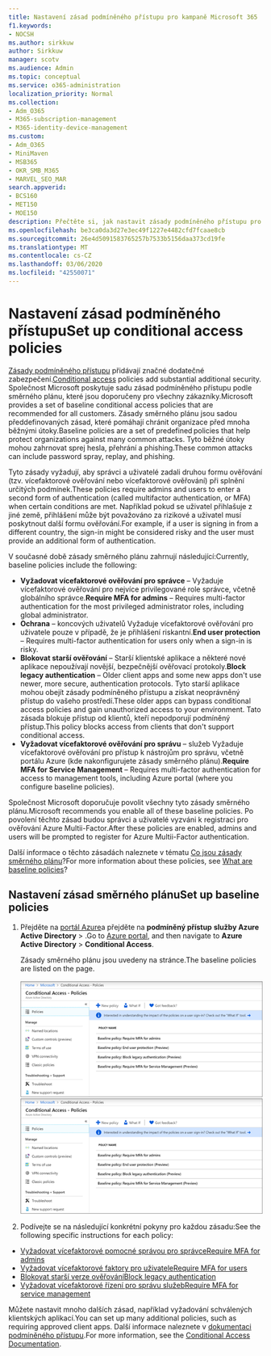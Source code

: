 ```yaml
---
title: Nastavení zásad podmíněného přístupu pro kampaně Microsoft 365
f1.keywords:
- NOCSH
ms.author: sirkkuw
author: Sirkkuw
manager: scotv
ms.audience: Admin
ms.topic: conceptual
ms.service: o365-administration
localization_priority: Normal
ms.collection:
- Adm_O365
- M365-subscription-management
- M365-identity-device-management
ms.custom:
- Adm_O365
- MiniMaven
- MSB365
- OKR_SMB_M365
- MARVEL_SEO_MAR
search.appverid:
- BCS160
- MET150
- MOE150
description: Přečtěte si, jak nastavit zásady podmíněného přístupu pro kampaně Microsoft 365, abyste přidali podstatné další zabezpečení.
ms.openlocfilehash: be3ca0da3d27e3ec49f1227e4482cfd7fcaae8cb
ms.sourcegitcommit: 26e4d5091583765257b7533b5156daa373cd19fe
ms.translationtype: MT
ms.contentlocale: cs-CZ
ms.lasthandoff: 03/06/2020
ms.locfileid: "42550071"
---
```

# <a name="set-up-conditional-access-policies"></a><span data-ttu-id="8377c-103">Nastavení zásad podmíněného přístupu</span><span class="sxs-lookup"><span data-stu-id="8377c-103">Set up conditional access policies</span></span>

<span data-ttu-id="8377c-104">[Zásady podmíněného přístupu](https://docs.microsoft.com/azure/active-directory/conditional-access/overview) přidávají značné dodatečné zabezpečení.</span><span class="sxs-lookup"><span data-stu-id="8377c-104">[Conditional access](https://docs.microsoft.com/azure/active-directory/conditional-access/overview) policies add substantial additional security.</span></span> <span data-ttu-id="8377c-105">Společnost Microsoft poskytuje sadu zásad podmíněného přístupu podle směrného plánu, které jsou doporučeny pro všechny zákazníky.</span><span class="sxs-lookup"><span data-stu-id="8377c-105">Microsoft provides a set of baseline conditional access policies that are recommended for all customers.</span></span> <span data-ttu-id="8377c-106">Zásady směrného plánu jsou sadou předdefinovaných zásad, které pomáhají chránit organizace před mnoha běžnými útoky.</span><span class="sxs-lookup"><span data-stu-id="8377c-106">Baseline policies are a set of predefined policies that help protect organizations against many common attacks.</span></span> <span data-ttu-id="8377c-107">Tyto běžné útoky mohou zahrnovat sprej hesla, přehrání a phishing.</span><span class="sxs-lookup"><span data-stu-id="8377c-107">These common attacks can include password spray, replay, and phishing.</span></span>

<span data-ttu-id="8377c-108">Tyto zásady vyžadují, aby správci a uživatelé zadali druhou formu ověřování (tzv. vícefaktorové ověřování nebo vícefaktorové ověřování) při splnění určitých podmínek.</span><span class="sxs-lookup"><span data-stu-id="8377c-108">These policies require admins and users to enter a second form of authentication (called multifactor authentication, or MFA) when certain conditions are met.</span></span> <span data-ttu-id="8377c-109">Například pokud se uživatel přihlašuje z jiné země, přihlášení může být považováno za rizikové a uživatel musí poskytnout další formu ověřování.</span><span class="sxs-lookup"><span data-stu-id="8377c-109">For example, if a user is signing in from a different country, the sign-in might be considered risky and the user must provide an additional form of authentication.</span></span> 

<span data-ttu-id="8377c-110">V současné době zásady směrného plánu zahrnují následující:</span><span class="sxs-lookup"><span data-stu-id="8377c-110">Currently, baseline policies include the following:</span></span>
- <span data-ttu-id="8377c-111">**Vyžadovat vícefaktorové ověřování pro správce** &ndash; Vyžaduje vícefaktorové ověřování pro nejvíce privilegované role správce, včetně globálního správce.</span><span class="sxs-lookup"><span data-stu-id="8377c-111">**Require MFA for admins** &ndash; Requires multi-factor authentication for the most privileged administrator roles, including global administrator.</span></span>
- <span data-ttu-id="8377c-112">**Ochrana** &ndash; koncových uživatelů Vyžaduje vícefaktorové ověřování pro uživatele pouze v případě, že je přihlášení riskantní.</span><span class="sxs-lookup"><span data-stu-id="8377c-112">**End user protection** &ndash; Requires multi-factor authentication for users only when a sign-in is risky.</span></span> 
- <span data-ttu-id="8377c-113">**Blokovat starší ověřování** &ndash; Starší klientské aplikace a některé nové aplikace nepoužívají novější, bezpečnější ověřovací protokoly.</span><span class="sxs-lookup"><span data-stu-id="8377c-113">**Block legacy authentication** &ndash; Older client apps and some new apps don't use newer, more secure, authentication protocols.</span></span> <span data-ttu-id="8377c-114">Tyto starší aplikace mohou obejít zásady podmíněného přístupu a získat neoprávněný přístup do vašeho prostředí.</span><span class="sxs-lookup"><span data-stu-id="8377c-114">These older apps can bypass conditional access policies and gain unauthorized access to your environment.</span></span> <span data-ttu-id="8377c-115">Tato zásada blokuje přístup od klientů, kteří nepodporují podmíněný přístup.</span><span class="sxs-lookup"><span data-stu-id="8377c-115">This policy blocks access from clients that don't support conditional access.</span></span> 
- <span data-ttu-id="8377c-116">**Vyžadovat vícefaktorové ověřování pro správu** &ndash; služeb Vyžaduje vícefaktorové ověřování pro přístup k nástrojům pro správu, včetně portálu Azure (kde nakonfigurujete zásady směrného plánu).</span><span class="sxs-lookup"><span data-stu-id="8377c-116">**Require MFA for Service Management** &ndash; Requires multi-factor authentication for access to management tools, including Azure portal (where you configure baseline policies).</span></span> 

<span data-ttu-id="8377c-117">Společnost Microsoft doporučuje povolit všechny tyto zásady směrného plánu.</span><span class="sxs-lookup"><span data-stu-id="8377c-117">Microsoft recommends you enable all of these baseline policies.</span></span> <span data-ttu-id="8377c-118">Po povolení těchto zásad budou správci a uživatelé vyzváni k registraci pro ověřování Azure Multii-Factor.</span><span class="sxs-lookup"><span data-stu-id="8377c-118">After these policies are enabled, admins and users will be prompted to register for Azure Multii-Factor authentication.</span></span>

<span data-ttu-id="8377c-119">Další informace o těchto zásadách naleznete v tématu [Co jsou zásady směrného plánu](https://docs.microsoft.com/azure/active-directory/conditional-access/concept-baseline-protection)?</span><span class="sxs-lookup"><span data-stu-id="8377c-119">For more information about these policies, see [What are baseline policies](https://docs.microsoft.com/azure/active-directory/conditional-access/concept-baseline-protection)?</span></span>


## <a name="set-up-baseline-policies"></a><span data-ttu-id="8377c-120">Nastavení zásad směrného plánu</span><span class="sxs-lookup"><span data-stu-id="8377c-120">Set up baseline policies</span></span>

1. <span data-ttu-id="8377c-121">Přejděte na [portál Azure](https://portal.azure.com)a přejděte na **podmíněný přístup** **služby Azure Active Directory** \> .</span><span class="sxs-lookup"><span data-stu-id="8377c-121">Go to [Azure portal](https://portal.azure.com), and then navigate to **Azure Active Directory** \> **Conditional Access**.</span></span>
    
    <span data-ttu-id="8377c-122">Zásady směrného plánu jsou uvedeny na stránce.</span><span class="sxs-lookup"><span data-stu-id="8377c-122">The baseline policies are listed on the page.</span></span> <br/> <br/>
    <span data-ttu-id="8377c-123">![Stránka se seznamem zásad směrného plánu pro podmíněný přístup.](../media/baslinepolicies.png)</span><span class="sxs-lookup"><span data-stu-id="8377c-123">![Page that lists baseline policies for conditional access.](../media/baslinepolicies.png)</span></span>
1. <span data-ttu-id="8377c-124">Podívejte se na následující konkrétní pokyny pro každou zásadu:</span><span class="sxs-lookup"><span data-stu-id="8377c-124">See the following specific instructions for each policy:</span></span>

  - [<span data-ttu-id="8377c-125">Vyžadovat vícefaktorové pomocné správou pro správce</span><span class="sxs-lookup"><span data-stu-id="8377c-125">Require MFA for admins</span></span>](https://docs.microsoft.com/azure/active-directory/conditional-access/howto-baseline-protect-administrators)
- [<span data-ttu-id="8377c-126">Vyžadovat vícefaktorové faktory pro uživatele</span><span class="sxs-lookup"><span data-stu-id="8377c-126">Require MFA for users</span></span>](https://docs.microsoft.com/azure/active-directory/conditional-access/howto-baseline-protect-end-users)  
 - [<span data-ttu-id="8377c-127">Blokovat starší verze ověřování</span><span class="sxs-lookup"><span data-stu-id="8377c-127">Block legacy authentication</span></span>](https://docs.microsoft.com/azure/active-directory/conditional-access/howto-baseline-protect-legacy-auth)
  - [<span data-ttu-id="8377c-128">Vyžadovat vícefaktorové řízení pro správu služeb</span><span class="sxs-lookup"><span data-stu-id="8377c-128">Require MFA for service management</span></span>](https://docs.microsoft.com/azure/active-directory/conditional-access/howto-baseline-protect-azure)

<span data-ttu-id="8377c-129">Můžete nastavit mnoho dalších zásad, například vyžadování schválených klientských aplikací.</span><span class="sxs-lookup"><span data-stu-id="8377c-129">You can set up many additional policies, such as requiring approved client apps.</span></span> <span data-ttu-id="8377c-130">Další informace naleznete v [dokumentaci podmíněného přístupu](https://docs.microsoft.com/azure/active-directory/conditional-access/).</span><span class="sxs-lookup"><span data-stu-id="8377c-130">For more information, see the [Conditional Access Documentation](https://docs.microsoft.com/azure/active-directory/conditional-access/).</span></span>
